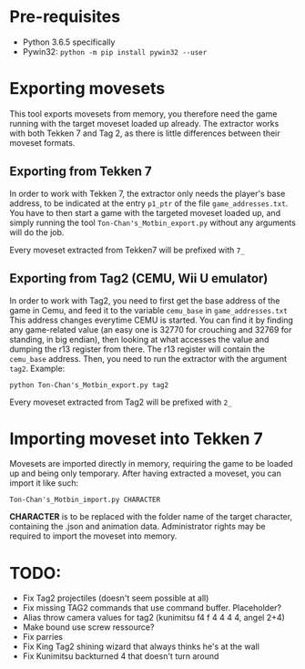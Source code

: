 # Pre-requisites

- Python 3.6.5 specifically
- Pywin32: `python -m pip install pywin32 --user`

# Exporting movesets

This tool exports movesets from memory, you therefore need the game running with the target moveset loaded up already.
The extractor works with both Tekken 7 and Tag 2, as there is little differences between their moveset formats.

## Exporting from Tekken 7
In order to work with Tekken 7, the extractor only needs the player's base address, to be indicated at the entry `p1_ptr` of the file `game_addresses.txt`.
You have to then start a game with the targeted moveset loaded up, and simply running the tool `Ton-Chan's_Motbin_export.py` without any arguments will do the job.

Every moveset extracted from Tekken7 will be prefixed with `7_`

## Exporting from Tag2 (CEMU, Wii U emulator)
In order to work with Tag2, you need to first get the base address of the game in Cemu, and feed it to the variable `cemu_base` in `game_addresses.txt`
This address changes everytime CEMU is started. You can find it by finding any game-related value (an easy one is 32770 for crouching and 32769 for standing, in big endian), then looking at what accesses the value and dumping the r13 register from there. The r13 register will contain the `cemu_base` address.
Then, you need to run the extractor with the argument `tag2`. Example:

`python Ton-Chan's_Motbin_export.py tag2`

Every moveset extracted from Tag2 will be prefixed with `2_`

# Importing moveset into Tekken 7

Movesets are imported directly in memory, requiring the game to be loaded up and being only temporary.
After having extracted a moveset, you can import it like such:

`Ton-Chan's_Motbin_import.py CHARACTER` 

**CHARACTER** is to be replaced with the folder name of the target character, containing the .json and animation data.
Administrator rights may be required to import the moveset into memory.

# TODO:

- Fix Tag2 projectiles (doesn't seem possible at all)
- Fix missing TAG2 commands that use command buffer. Placeholder?
- Alias throw camera values for tag2 (kunimitsu f4 f 4 4 4 4, angel 2+4)
- Make bound use screw ressource?
- Fix parries
- Fix King Tag2 shining wizard that always thinks he's at the wall
- Fix Kunimitsu backturned 4 that doesn't turn around